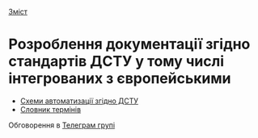  [Зміст](../contents.md)

# Розроблення документації згідно стандартів ДСТУ у тому числі інтегрованих з європейськими

- [Схеми автоматизації згідно ДСТУ](fsa/README.md)
- [Словник термінів](https://docs.google.com/spreadsheets/d/1awxq0dsi123pnTjk_3DDj1eT7rp59Ck8Bkia84xunFE/edit?usp=sharing)



Обговорення в [Телеграм групі](https://t.me/c/2023569743/20)

